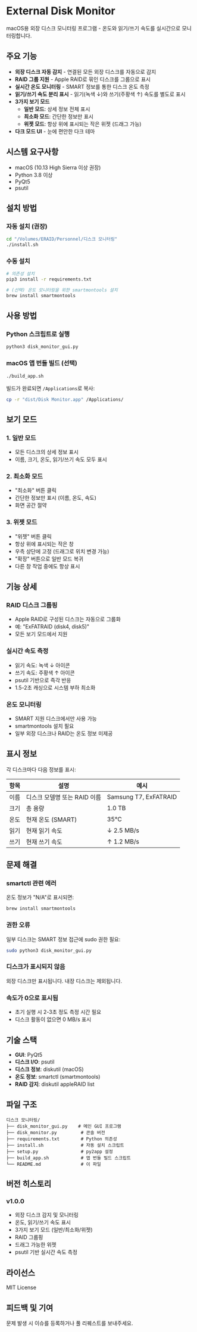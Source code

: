 # External Disk Monitor

macOS용 외장 디스크 모니터링 프로그램 - 온도와 읽기/쓰기 속도를 실시간으로 모니터링합니다.

## 주요 기능

- **외장 디스크 자동 감지** - 연결된 모든 외장 디스크를 자동으로 감지
- **RAID 그룹 지원** - Apple RAID로 묶인 디스크를 그룹으로 표시
- **실시간 온도 모니터링** - SMART 정보를 통한 디스크 온도 측정
- **읽기/쓰기 속도 분리 표시** - 읽기(녹색 ↓)와 쓰기(주황색 ↑) 속도를 별도로 표시
- **3가지 보기 모드**
  - **일반 모드**: 상세 정보 전체 표시
  - **최소화 모드**: 간단한 정보만 표시
  - **위젯 모드**: 항상 위에 표시되는 작은 위젯 (드래그 가능)
- **다크 모드 UI** - 눈에 편안한 다크 테마

## 시스템 요구사항

- macOS (10.13 High Sierra 이상 권장)
- Python 3.8 이상
- PyQt5
- psutil

## 설치 방법

### 자동 설치 (권장)

```bash
cd "/Volumes/ERAID/Personnel/디스크 모니터링"
./install.sh
```

### 수동 설치

```bash
# 의존성 설치
pip3 install -r requirements.txt

# (선택) 온도 모니터링을 위한 smartmontools 설치
brew install smartmontools
```

## 사용 방법

### Python 스크립트로 실행

```bash
python3 disk_monitor_gui.py
```

### macOS 앱 번들 빌드 (선택)

```bash
./build_app.sh
```

빌드가 완료되면 `/Applications`로 복사:

```bash
cp -r "dist/Disk Monitor.app" /Applications/
```

## 보기 모드

### 1. 일반 모드
- 모든 디스크의 상세 정보 표시
- 이름, 크기, 온도, 읽기/쓰기 속도 모두 표시

### 2. 최소화 모드
- "최소화" 버튼 클릭
- 간단한 정보만 표시 (이름, 온도, 속도)
- 화면 공간 절약

### 3. 위젯 모드
- "위젯" 버튼 클릭
- 항상 위에 표시되는 작은 창
- 우측 상단에 고정 (드래그로 위치 변경 가능)
- "확장" 버튼으로 일반 모드 복귀
- 다른 창 작업 중에도 항상 표시

## 기능 상세

### RAID 디스크 그룹핑
- Apple RAID로 구성된 디스크는 자동으로 그룹화
- 예: "ExFATRAID (disk4, disk5)"
- 모든 보기 모드에서 지원

### 실시간 속도 측정
- 읽기 속도: 녹색 ↓ 아이콘
- 쓰기 속도: 주황색 ↑ 아이콘
- psutil 기반으로 즉각 반응
- 1.5-2초 캐싱으로 시스템 부하 최소화

### 온도 모니터링
- SMART 지원 디스크에서만 사용 가능
- smartmontools 설치 필요
- 일부 외장 디스크나 RAID는 온도 정보 미제공

## 표시 정보

각 디스크마다 다음 정보를 표시:

| 항목 | 설명 | 예시 |
|------|------|------|
| 이름 | 디스크 모델명 또는 RAID 이름 | Samsung T7, ExFATRAID |
| 크기 | 총 용량 | 1.0 TB |
| 온도 | 현재 온도 (SMART) | 35°C |
| 읽기 | 현재 읽기 속도 | ↓ 2.5 MB/s |
| 쓰기 | 현재 쓰기 속도 | ↑ 1.2 MB/s |

## 문제 해결

### smartctl 관련 에러
온도 정보가 "N/A"로 표시되면:

```bash
brew install smartmontools
```

### 권한 오류
일부 디스크는 SMART 정보 접근에 sudo 권한 필요:

```bash
sudo python3 disk_monitor_gui.py
```

### 디스크가 표시되지 않음
외장 디스크만 표시됩니다. 내장 디스크는 제외됩니다.

### 속도가 0으로 표시됨
- 초기 실행 시 2-3초 정도 측정 시간 필요
- 디스크 활동이 없으면 0 MB/s 표시

## 기술 스택

- **GUI**: PyQt5
- **디스크 I/O**: psutil
- **디스크 정보**: diskutil (macOS)
- **온도 정보**: smartctl (smartmontools)
- **RAID 감지**: diskutil appleRAID list

## 파일 구조

```
디스크 모니터링/
├── disk_monitor_gui.py    # 메인 GUI 프로그램
├── disk_monitor.py         # 콘솔 버전
├── requirements.txt        # Python 의존성
├── install.sh              # 자동 설치 스크립트
├── setup.py                # py2app 설정
├── build_app.sh            # 앱 번들 빌드 스크립트
└── README.md               # 이 파일
```

## 버전 히스토리

### v1.0.0
- 외장 디스크 감지 및 모니터링
- 온도, 읽기/쓰기 속도 표시
- 3가지 보기 모드 (일반/최소화/위젯)
- RAID 그룹핑
- 드래그 가능한 위젯
- psutil 기반 실시간 속도 측정

## 라이선스

MIT License

## 피드백 및 기여

문제 발생 시 이슈를 등록하거나 풀 리퀘스트를 보내주세요.
